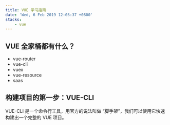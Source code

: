 ```yaml
---
title: VUE 学习指南
date: 'Wed, 6 Feb 2019 12:03:37 +0800'
stacks:
    - vue
---
```


## VUE 全家桶都有什么？
- vue-router
- vue-cli
- vuex
- vue-resource
- saas

## 构建项目的第一步：VUE-CLI
VUE-CLI 是一个命令行工具，用官方的说法叫做 “脚手架”，我们可以使用它快速构建出一个完整的 VUE 项目。


